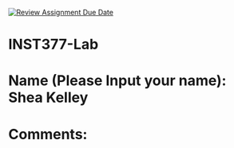 [![Review Assignment Due Date](https://classroom.github.com/assets/deadline-readme-button-22041afd0340ce965d47ae6ef1cefeee28c7c493a6346c4f15d667ab976d596c.svg)](https://classroom.github.com/a/LXHgsJqg)
# INST377-Lab

# Name (Please Input your name): Shea Kelley

# Comments: 
